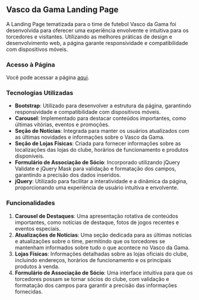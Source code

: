 ## Vasco da Gama Landing Page

A Landing Page tematizada para o time de futebol Vasco da Gama foi desenvolvida para oferecer uma experiência envolvente e intuitiva para os torcedores e visitantes. Utilizando as melhores práticas de design e desenvolvimento web, a página garante responsividade e compatibilidade com dispositivos móveis.

### Acesso à Página

Você pode acessar a página [aqui](https://mvm-vasco-da-gama.vercel.app).

### Tecnologias Utilizadas

- **Bootstrap**: Utilizado para desenvolver a estrutura da página, garantindo responsividade e compatibilidade com dispositivos móveis.
- **Carousel**: Implementado para destacar conteúdos importantes, como últimas vitórias, eventos e promoções.
- **Seção de Notícias**: Integrada para manter os usuários atualizados com as últimas novidades e informações sobre o Vasco da Gama.
- **Seção de Lojas Físicas**: Criada para fornecer informações sobre as localizações das lojas do clube, horários de funcionamento e produtos disponíveis.
- **Formulário de Associação de Sócio**: Incorporado utilizando jQuery Validate e jQuery Mask para validação e formatação dos campos, garantindo a precisão dos dados inseridos.
- **jQuery**: Utilizado para facilitar a interatividade e a dinâmica da página, proporcionando uma experiência de usuário intuitiva e envolvente.

### Funcionalidades

1. **Carousel de Destaques**: Uma apresentação rotativa de conteúdos importantes, como notícias de destaque, fotos de jogos recentes e eventos especiais.
2. **Atualizações de Notícias**: Uma seção dedicada para as últimas notícias e atualizações sobre o time, permitindo que os torcedores se mantenham informados sobre tudo o que acontece no Vasco da Gama.
3. **Lojas Físicas**: Informações detalhadas sobre as lojas oficiais do clube, incluindo endereços, horários de funcionamento e os principais produtos à venda.
4. **Formulário de Associação de Sócio**: Uma interface intuitiva para que os torcedores possam se tornar sócios do clube, com validação e formatação dos campos para garantir a precisão das informações fornecidas.
